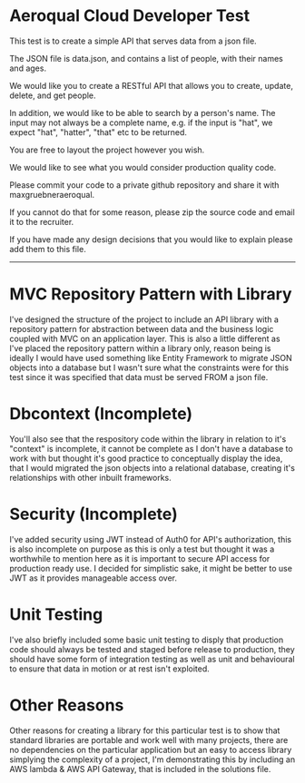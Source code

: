 # Aeroqual Cloud Developer Test

This test is to create a simple API that serves data from a json file.

The JSON file is data.json, and contains a list of people, with their names and ages.

We would like you to create a RESTful API that allows you to create, update, delete, and get people.

In addition, we would like to be able to search by a person's name. The input may not always be a complete name, e.g. if the input is "hat", we expect "hat", "hatter", "that" etc to be returned.

You are free to layout the project however you wish. 

We would like to see what you would consider production quality code.

Please commit your code to a private github repository and share it with maxgruebneraeroqual.

If you cannot do that for some reason, please zip the source code and email it to the recruiter.

If you have made any design decisions that you would like to explain please add them to this file.


--------------------------------------------------------------------------------------------------------------------------

# MVC Repository Pattern with Library
I've designed the structure of the project to include an API library with a repository pattern for abstraction between data and the business logic coupled with MVC on an application layer. This is also a little different as I've placed the repository pattern within a library only, reason being is ideally I would have used something like Entity Framework to migrate JSON objects into a database but I wasn't sure what the constraints were for this test since it was specified that data must be served FROM a json file.

# Dbcontext (Incomplete)
You'll also see that the respository code within the library in relation to it's "context" is incomplete, it cannot be complete as I don't have a database
to work with but thought it's good practice to conceptually display the idea, that I would migrated the json objects into a relational database, creating it's relationships with other inbuilt frameworks.

# Security (Incomplete)
I've added security using JWT instead of Auth0 for API's authorization, this is also incomplete on purpose as this is only a test but thought it was a worthwhile to mention here as it is important to secure API access for production ready use. I decided for simplistic sake, it might be better to use JWT as it provides manageable access over.

# Unit Testing
I've also briefly included some basic unit testing to disply that production code should always be tested and staged before release to production, they should have some form of integration testing as well as unit and behavioural to ensure that data in motion or at rest isn't exploited.

# Other Reasons
Other reasons for creating a library for this particular test is to show that standard libraries are portable and work well with many projects, there are no dependencies on the particular application but an easy to access library simplying the complexity of a project, I'm demonstrating this by including an AWS lambda & AWS API Gateway, that is included in the solutions file.
